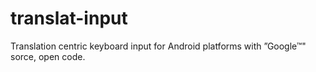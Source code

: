 # translat-input
Translation centric keyboard input for Android platforms with ”Google™" sorce, open code.
